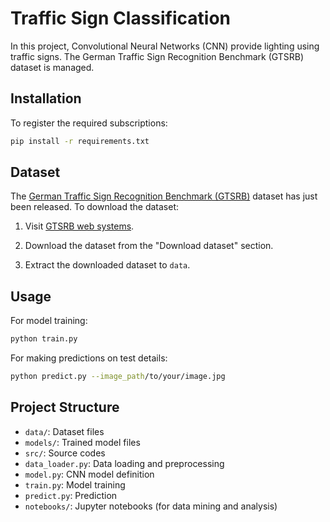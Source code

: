 # Traffic Sign Classification

In this project, Convolutional Neural Networks (CNN) provide lighting using traffic signs. The German Traffic Sign Recognition Benchmark (GTSRB) dataset is managed.

## Installation

To register the required subscriptions:

``` bash
pip install -r requirements.txt
```
## Dataset

The [German Traffic Sign Recognition Benchmark (GTSRB)](https://benchmark.ini.rub.de/gtsrb_news.html) dataset has just been released. To download the dataset:

1. Visit [GTSRB web systems](https://benchmark.ini.rub.de/gtsrb_dataset.html).

2. Download the dataset from the "Download dataset" section.

3. Extract the downloaded dataset to `data`.

## Usage

For model training:

``` bash
python train.py
```

For making predictions on test details:

``` bash
python predict.py --image_path/to/your/image.jpg
```

## Project Structure

- `data/`: Dataset files
- `models/`: Trained model files
- `src/`: Source codes
- `data_loader.py`: Data loading and preprocessing
- `model.py`: CNN model definition
- `train.py`: Model training
- `predict.py`: Prediction
- `notebooks/`: Jupyter notebooks (for data mining and analysis)
